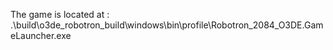 The game is located at : .\build\o3de_robotron_build\windows\bin\profile\Robotron_2084_O3DE.GameLauncher.exe